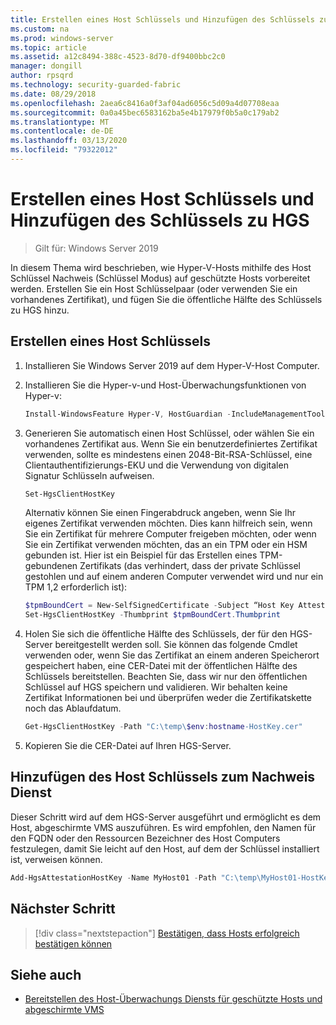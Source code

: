 ```yaml
---
title: Erstellen eines Host Schlüssels und Hinzufügen des Schlüssels zu HGS
ms.custom: na
ms.prod: windows-server
ms.topic: article
ms.assetid: a12c8494-388c-4523-8d70-df9400bbc2c0
manager: dongill
author: rpsqrd
ms.technology: security-guarded-fabric
ms.date: 08/29/2018
ms.openlocfilehash: 2aea6c8416a0f3af04ad6056c5d09a4d07708eaa
ms.sourcegitcommit: 0a0a45bec6583162ba5e4b17979f0b5a0c179ab2
ms.translationtype: MT
ms.contentlocale: de-DE
ms.lasthandoff: 03/13/2020
ms.locfileid: "79322012"
---
```

# <a name="create-a-host-key-and-add-it-to-hgs"></a>Erstellen eines Host Schlüssels und Hinzufügen des Schlüssels zu HGS

>Gilt für: Windows Server 2019


In diesem Thema wird beschrieben, wie Hyper-V-Hosts mithilfe des Host Schlüssel Nachweis (Schlüssel Modus) auf geschützte Hosts vorbereitet werden. Erstellen Sie ein Host Schlüsselpaar (oder verwenden Sie ein vorhandenes Zertifikat), und fügen Sie die öffentliche Hälfte des Schlüssels zu HGS hinzu.

## <a name="create-a-host-key"></a>Erstellen eines Host Schlüssels

1.  Installieren Sie Windows Server 2019 auf dem Hyper-V-Host Computer.
2.  Installieren Sie die Hyper-v-und Host-Überwachungsfunktionen von Hyper-v:

    ```powershell
    Install-WindowsFeature Hyper-V, HostGuardian -IncludeManagementTools -Restart
    ``` 

3.  Generieren Sie automatisch einen Host Schlüssel, oder wählen Sie ein vorhandenes Zertifikat aus. Wenn Sie ein benutzerdefiniertes Zertifikat verwenden, sollte es mindestens einen 2048-Bit-RSA-Schlüssel, eine Clientauthentifizierungs-EKU und die Verwendung von digitalen Signatur Schlüsseln aufweisen.

    ```powershell
    Set-HgsClientHostKey
    ```

    Alternativ können Sie einen Fingerabdruck angeben, wenn Sie Ihr eigenes Zertifikat verwenden möchten. 
    Dies kann hilfreich sein, wenn Sie ein Zertifikat für mehrere Computer freigeben möchten, oder wenn Sie ein Zertifikat verwenden möchten, das an ein TPM oder ein HSM gebunden ist. Hier ist ein Beispiel für das Erstellen eines TPM-gebundenen Zertifikats (das verhindert, dass der private Schlüssel gestohlen und auf einem anderen Computer verwendet wird und nur ein TPM 1,2 erforderlich ist):

    ```powershell
    $tpmBoundCert = New-SelfSignedCertificate -Subject “Host Key Attestation ($env:computername)” -Provider “Microsoft Platform Crypto Provider”
    Set-HgsClientHostKey -Thumbprint $tpmBoundCert.Thumbprint
    ```

4.  Holen Sie sich die öffentliche Hälfte des Schlüssels, der für den HGS-Server bereitgestellt werden soll. Sie können das folgende Cmdlet verwenden oder, wenn Sie das Zertifikat an einem anderen Speicherort gespeichert haben, eine CER-Datei mit der öffentlichen Hälfte des Schlüssels bereitstellen. Beachten Sie, dass wir nur den öffentlichen Schlüssel auf HGS speichern und validieren. Wir behalten keine Zertifikat Informationen bei und überprüfen weder die Zertifikatskette noch das Ablaufdatum.

    ```powershell
    Get-HgsClientHostKey -Path "C:\temp\$env:hostname-HostKey.cer"
    ```

5.  Kopieren Sie die CER-Datei auf Ihren HGS-Server.

## <a name="add-the-host-key-to-the-attestation-service"></a>Hinzufügen des Host Schlüssels zum Nachweis Dienst

Dieser Schritt wird auf dem HGS-Server ausgeführt und ermöglicht es dem Host, abgeschirmte VMS auszuführen. Es wird empfohlen, den Namen für den FQDN oder den Ressourcen Bezeichner des Host Computers festzulegen, damit Sie leicht auf den Host, auf dem der Schlüssel installiert ist, verweisen können.

```powershell
Add-HgsAttestationHostKey -Name MyHost01 -Path "C:\temp\MyHost01-HostKey.cer"
``` 

## <a name="next-step"></a>Nächster Schritt

> [!div class="nextstepaction"]
> [Bestätigen, dass Hosts erfolgreich bestätigen können](guarded-fabric-confirm-hosts-can-attest-successfully.md)

## <a name="see-also"></a>Siehe auch

- [Bereitstellen des Host-Überwachungs Diensts für geschützte Hosts und abgeschirmte VMS](guarded-fabric-deploying-hgs-overview.md)
